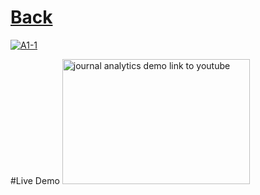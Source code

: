 # [Back](../a1/README.md)

[![A1-1](http://i3.ytimg.com/vi/gz9JbZcfnrk/maxresdefault.jpg)](https://www.youtube.com/watch?v=gz9JbZcfnrk&list=PL5QyCnFPRx0GxaFjdAVkx7K9TfEklY4sg)

#Live Demo
<a href="https://www.youtube.com/watch?v=gz9JbZcfnrk&list=PL5QyCnFPRx0GxaFjdAVkx7K9TfEklY4sg" target="_blank"><img src="http://i3.ytimg.com/vi/gz9JbZcfnrk/maxresdefault.jpg" 
alt="journal analytics demo link to youtube" width="300" height="200"/></a>

